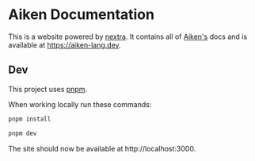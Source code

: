 # Aiken Documentation

This is a website powered by [nextra](https://nextra.site/).
It contains all of [Aiken's](https://github.com/aiken-lang/aiken) docs
and is available at https://aiken-lang.dev.

## Dev

This project uses [pnpm](https://pnpm.io/).

When working locally run these commands:

```sh
pnpm install

pnpm dev
```

The site should now be available at http://localhost:3000.
